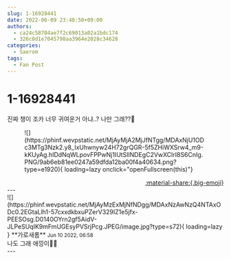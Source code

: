 ```yaml
---
slug: 1-16928441
date: 2022-06-09 23:40:50+09:00
authors:
  - ca24c58704ae7f2c69013a02a1bdc174
  - 326c0d1e7045798aa3964e2028c34628
categories:
  - Saerom
tags:
  - Fan Post
---
```


# 1-16928441

<div class="post-container" markdown="1">
<div class="content-container md-sidebar__scrollwrap" markdown="1">

진짜 챙이 조카 너무 귀여운거 아냐..? 나만 그래??🥺
<figure markdown="1">
![](https://phinf.wevpstatic.net/MjAyMjA2MjJfNTgg/MDAxNjU1ODc3MTg3Nzk2.y8_IxUhwnyw24H72grQGR-5f5ZHiWXSrw4_m9-kKUyAg.hIDdNqWLpovFPPwNj1IUtSIlNDEgC2VwXClrI8S6CnIg.PNG/9ab6eb81ee0247a59dfda12ba00f4a40634.png?type=e1920){ loading=lazy onclick="openFullscreen(this)"}
</figure>


</div>
</div>

<div style="text-align: right;" markdown="1">
<a href="https://weverse.io/fromis9/fanpost/1-16928441" style="text-align: right;">:material-share:{.big-emoji}</a>
</div>
---

<div class="comments-container md-sidebar__scrollwrap" markdown="1">
<div class="comment" markdown="1">
<div class='id-container' markdown="1">
![](https://phinf.wevpstatic.net/MjAyMzExMjNfNDgg/MDAxNzAwNzQ4NTAxODc0.2EGtaLlh1-57cxxdkbxuPZerV329IZ1e5jfx-PEESOsg.D0140OYrn2gf5AidV-JLPeSUqIK9mFmUGEsyPVSrjPcg.JPEG/image.jpg?type=s72){ loading=lazy }
**<span class="artist">가로새롬</span>** <small>Jun 10 2022, 06:58</small><br>
</div>
<div class='comment-body' markdown="1">
나도 그래 애낑이🍳💓
</div>
</div>
</div>
---
